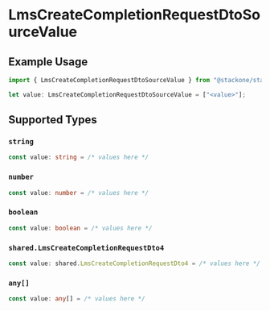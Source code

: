 # LmsCreateCompletionRequestDtoSourceValue

## Example Usage

```typescript
import { LmsCreateCompletionRequestDtoSourceValue } from "@stackone/stackone-client-ts/sdk/models/shared";

let value: LmsCreateCompletionRequestDtoSourceValue = ["<value>"];
```

## Supported Types

### `string`

```typescript
const value: string = /* values here */
```

### `number`

```typescript
const value: number = /* values here */
```

### `boolean`

```typescript
const value: boolean = /* values here */
```

### `shared.LmsCreateCompletionRequestDto4`

```typescript
const value: shared.LmsCreateCompletionRequestDto4 = /* values here */
```

### `any[]`

```typescript
const value: any[] = /* values here */
```

